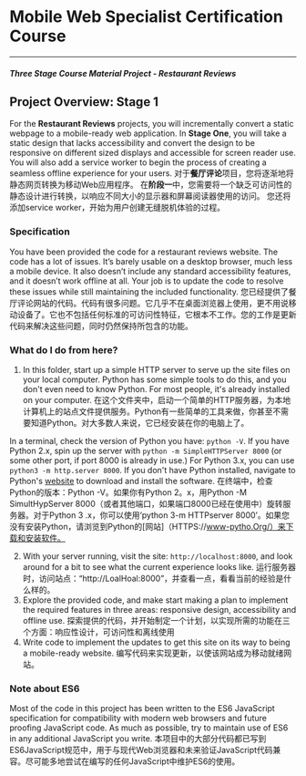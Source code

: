 # Mobile Web Specialist Certification Course
---
#### _Three Stage Course Material Project - Restaurant Reviews_

## Project Overview: Stage 1

For the **Restaurant Reviews** projects, you will incrementally convert a static webpage to a mobile-ready web application. In **Stage One**, you will take a static design that lacks accessibility and convert the design to be responsive on different sized displays and accessible for screen reader use. You will also add a service worker to begin the process of creating a seamless offline experience for your users.
对于**餐厅评论**项目，您将逐渐地将静态网页转换为移动Web应用程序。
在**阶段一**中，您需要将一个缺乏可访问性的静态设计进行转换，以响应不同大小的显示器和屏幕阅读器使用的访问。
您还将添加service worker，开始为用户创建无缝脱机体验的过程。

### Specification

You have been provided the code for a restaurant reviews website. The code has a lot of issues. It’s barely usable on a desktop browser, much less a mobile device. It also doesn’t include any standard accessibility features, and it doesn’t work offline at all. Your job is to update the code to resolve these issues while still maintaining the included functionality. 
您已经提供了餐厅评论网站的代码。代码有很多问题。它几乎不在桌面浏览器上使用，更不用说移动设备了。它也不包括任何标准的可访问性特征，它根本不工作。您的工作是更新代码来解决这些问题，同时仍然保持所包含的功能。

### What do I do from here?

1. In this folder, start up a simple HTTP server to serve up the site files on your local computer. Python has some simple tools to do this, and you don't even need to know Python. For most people, it's already installed on your computer. 
在这个文件夹中，启动一个简单的HTTP服务器，为本地计算机上的站点文件提供服务。Python有一些简单的工具来做，你甚至不需要知道Python。对大多数人来说，它已经安装在你的电脑上了。

In a terminal, check the version of Python you have: `python -V`. If you have Python 2.x, spin up the server with `python -m SimpleHTTPServer 8000` (or some other port, if port 8000 is already in use.) For Python 3.x, you can use `python3 -m http.server 8000`. If you don't have Python installed, navigate to Python's [website](https://www.python.org/) to download and install the software.
在终端中，检查Python的版本：Python -V。如果你有Python 2。x，用Python -M SimultHypServer 8000（或者其他端口，如果端口8000已经在使用中）旋转服务器。对于Python 3 .x，你可以使用‘python 3-m HTTPserver 8000’。如果您没有安装Python，请浏览到Python的[网站]（HTTPS://www-pytho.Org/）来下载和安装软件。

2. With your server running, visit the site: `http://localhost:8000`, and look around for a bit to see what the current experience looks like.
运行服务器时，访问站点：“http://LoalHoal:8000”，并查看一点，看看当前的经验是什么样的。
3. Explore the provided code, and make start making a plan to implement the required features in three areas: responsive design, accessibility and offline use.
探索提供的代码，并开始制定一个计划，以实现所需的功能在三个方面：响应性设计，可访问性和离线使用
4. Write code to implement the updates to get this site on its way to being a mobile-ready website.
编写代码来实现更新，以使该网站成为移动就绪网站。


### Note about ES6

Most of the code in this project has been written to the ES6 JavaScript specification for compatibility with modern web browsers and future proofing JavaScript code. As much as possible, try to maintain use of ES6 in any additional JavaScript you write. 
本项目中的大部分代码都已写到ES6JavaScript规范中，用于与现代Web浏览器和未来验证JavaScript代码兼容。尽可能多地尝试在编写的任何JavaScript中维护ES6的使用。



